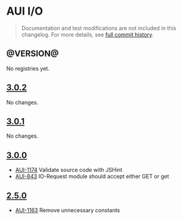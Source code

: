 # AUI I/O

> Documentation and test modifications are not included in this changelog. For more details, see [full commit history](https://github.com/liferay/alloy-ui/commits/master/src/aui-io).

## @VERSION@

No registries yet.

## [3.0.2](https://github.com/liferay/alloy-ui/releases/tag/3.0.2)

No changes.


## [3.0.1](https://github.com/liferay/alloy-ui/releases/tag/3.0.1)

No changes.

## [3.0.0](https://github.com/liferay/alloy-ui/releases/tag/3.0.0)

* [AUI-1174](https://issues.liferay.com/browse/AUI-1174) Validate source code with JSHint
* [AUI-843](https://issues.liferay.com/browse/AUI-843) IO-Request module should accept either GET or get

## [2.5.0](https://github.com/liferay/alloy-ui/releases/tag/2.5.0)

* [AUI-1163](https://issues.liferay.com/browse/AUI-1163) Remove unnecessary constants
